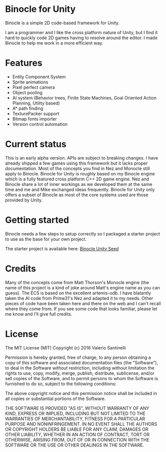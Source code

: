 Binocle for Unity
=================

Binocle is a simple 2D code-based framework for Unity.

I am a programmer and I like the cross platform nature of Unity, but I find it hard to quickly code 2D games having to resolve around the editor. 
I made Binocle to help me work in a more efficient way.

Features
========
- Entity Component System
- Sprite animations
- Pixel perfect camera
- Object pooling
- AI system (Behavior trees, Finite State Machines, Goal Oriented Action Planning, Utility based)
- A* path finding
- TexturePacker support
- Bitmap fonts importer
- Version control automation

Current status
==============

This is an early alpha version. APIs are subject to breaking changes. 
I have already shipped a few games using this framework but it lacks proper documentation. Most of the concepts you find in Nez and Monocle still apply to Binocle.
Binocle for Unity is roughly based on my Binocle engine which is a fully featured cross platform C++ 2D game engine. Nez and Binocle share a lot of inner workings as we developed them at the same time and me and Mike exchanged ideas frequently.
Binocle for Unity only offers a subset of Binocle as most of the core systems used are those provided by Unity.

Getting started
===============

Binocle needs a few steps to setup correctly so I packaged a starter project to use as the base for your own project.

The starter project is available here: [Binocle Unity Seed](https://github.com/tanis2000/binocle-unity-seed)

Credits
=======

Many of the concepts come from Matt Thorson's Monocle engine (the name of this project is a kind of joke around Matt's engine name as you can guess).
The ECS is based on the excellent artemis-odb.
I have blatantly taken the AI code from Prime31's Nez and adapted it to my needs.
Other pieces of code have been taken here and there on the web and I can't recall where they come from. If you see some code that looks familiar, please let me know and I'll give full credits.

License
=======
The MIT License (MIT)
Copyright (c) 2016 Valerio Santinelli

Permission is hereby granted, free of charge, to any person obtaining a copy of this software and associated documentation files (the "Software"), to deal in the Software without restriction, including without limitation the rights to use, copy, modify, merge, publish, distribute, sublicense, and/or sell copies of the Software, and to permit persons to whom the Software is furnished to do so, subject to the following conditions:

The above copyright notice and this permission notice shall be included in all copies or substantial portions of the Software.

THE SOFTWARE IS PROVIDED "AS IS", WITHOUT WARRANTY OF ANY KIND, EXPRESS OR IMPLIED, INCLUDING BUT NOT LIMITED TO THE WARRANTIES OF MERCHANTABILITY, FITNESS FOR A PARTICULAR PURPOSE AND NONINFRINGEMENT. IN NO EVENT SHALL THE AUTHORS OR COPYRIGHT HOLDERS BE LIABLE FOR ANY CLAIM, DAMAGES OR OTHER LIABILITY, WHETHER IN AN ACTION OF CONTRACT, TORT OR OTHERWISE, ARISING FROM, OUT OF OR IN CONNECTION WITH THE SOFTWARE OR THE USE OR OTHER DEALINGS IN THE SOFTWARE.